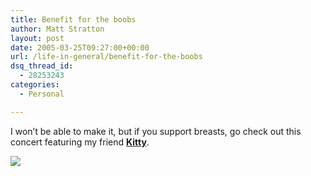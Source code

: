 ```yaml
---
title: Benefit for the boobs
author: Matt Stratton
layout: post
date: 2005-03-25T09:27:00+00:00
url: /life-in-general/benefit-for-the-boobs
dsq_thread_id:
  - 28253243
categories:
  - Personal

---
```

I won&#8217;t be able to make it, but if you support breasts, go check out this concert featuring my friend [**Kitty**][1].

![][2]

 [1]: http://dailykitty.blogspot.com
 [2]: http://photos8.flickr.com/7390719_4bdc39c092.jpg